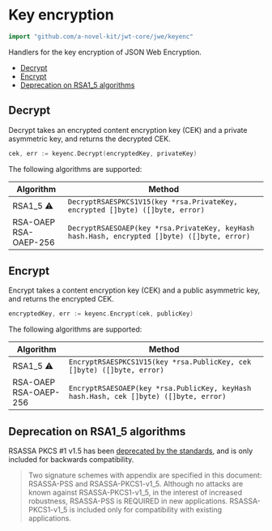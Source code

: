 # Key encryption

```go
import "github.com/a-novel-kit/jwt-core/jwe/keyenc"
```

Handlers for the key encryption of JSON Web Encryption.

- [Decrypt](#decrypt)
- [Encrypt](#encrypt)
- [Deprecation on RSA1_5 algorithms](#deprecation-on-rsa1_5-algorithms)

## Decrypt

Decrypt takes an encrypted content encryption key (CEK) and a private asymmetric key, and returns the decrypted CEK.

```go
cek, err := keyenc.Decrypt(encryptedKey, privateKey)
```

The following algorithms are supported:

| Algorithm                 | Method                                                                                        |
|---------------------------|-----------------------------------------------------------------------------------------------|
| RSA1_5 ⚠️                 | `DecryptRSAESPKCS1V15(key *rsa.PrivateKey, encrypted []byte) ([]byte, error)`                 |
| RSA-OAEP<br/>RSA-OAEP-256 | `DecryptRSAESOAEP(key *rsa.PrivateKey, keyHash hash.Hash, encrypted []byte) ([]byte, error)`  |

## Encrypt

Encrypt takes a content encryption key (CEK) and a public asymmetric key, and returns the encrypted CEK.

```go
encryptedKey, err := keyenc.Encrypt(cek, publicKey)
```

The following algorithms are supported:

| Algorithm                 | Method                                                                                |
|---------------------------|---------------------------------------------------------------------------------------|
| RSA1_5 ⚠️                 | `EncryptRSAESPKCS1V15(key *rsa.PublicKey, cek []byte) ([]byte, error)`                |
| RSA-OAEP<br/>RSA-OAEP-256 | `EncryptRSAESOAEP(key *rsa.PublicKey, keyHash hash.Hash, cek []byte) ([]byte, error)` |


## Deprecation on RSA1_5 algorithms

RSASSA PKCS #1 v1.5 has been [deprecated by the standards](https://www.rfc-editor.org/rfc/rfc8017#section-8), and 
is only included for backwards compatibility.

> Two signature schemes with appendix are specified in this document: RSASSA-PSS and RSASSA-PKCS1-v1_5. Although 
> no attacks are known against RSASSA-PKCS1-v1_5, in the interest of increased robustness, RSASSA-PSS is REQUIRED 
> in new applications. RSASSA-PKCS1-v1_5 is included only for compatibility with existing applications.
